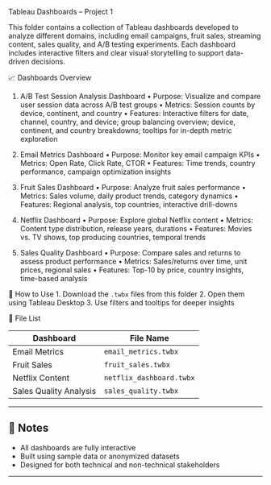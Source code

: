 Tableau Dashboards – Project 1  

This folder contains a collection of Tableau dashboards developed to analyze different domains, including email campaigns, fruit sales, streaming content, sales quality, and A/B testing experiments.
Each dashboard includes interactive filters and clear visual storytelling to support data-driven decisions.  
  
📈 Dashboards Overview  


1. A/B Test Session Analysis Dashboard
	•	Purpose: Visualize and compare user session data across A/B test groups
	•	Metrics: Session counts by device, continent, and country
	•	Features: Interactive filters for date, channel, country, and device; group balancing overview; device, continent, and country breakdowns; tooltips for in-depth metric exploration

3. Email Metrics Dashboard
	•	Purpose: Monitor key email campaign KPIs
	•	Metrics: Open Rate, Click Rate, CTOR
	•	Features: Time trends, country performance, campaign optimization insights

4. Fruit Sales Dashboard
	•	Purpose: Analyze fruit sales performance
	•	Metrics: Sales volume, daily product trends, category dynamics
	•	Features: Regional analysis, top countries, interactive drill-downs

5. Netflix Dashboard
	•	Purpose: Explore global Netflix content
	•	Metrics: Content type distribution, release years, durations
	•	Features: Movies vs. TV shows, top producing countries, temporal trends

6. Sales Quality Dashboard
	•	Purpose: Compare sales and returns to assess product performance
	•	Metrics: Sales/returns over time, unit prices, regional sales
	•	Features: Top-10 by price, country insights, time-based analysis



🧭 How to Use
	1.	Download the `.twbx` files from this folder
	2.	Open them using Tableau Desktop
	3.	Use filters and tooltips for deeper insights

 
📁 File List

| Dashboard               | File Name               |
|-------------------------|-------------------------|
| Email Metrics           | `email_metrics.twbx`    |
| Fruit Sales             | `fruit_sales.twbx`      |
| Netflix Content         | `netflix_dashboard.twbx`|
| Sales Quality Analysis  | `sales_quality.twbx`    |

---

## 📌 Notes

- All dashboards are fully interactive
- Built using sample data or anonymized datasets
- Designed for both technical and non-technical stakeholders

---
